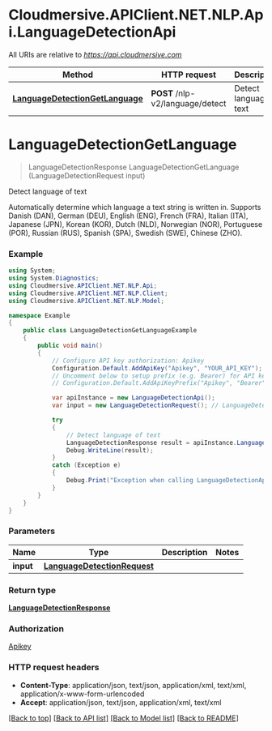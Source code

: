 # Cloudmersive.APIClient.NET.NLP.Api.LanguageDetectionApi

All URIs are relative to *https://api.cloudmersive.com*

Method | HTTP request | Description
------------- | ------------- | -------------
[**LanguageDetectionGetLanguage**](LanguageDetectionApi.md#languagedetectiongetlanguage) | **POST** /nlp-v2/language/detect | Detect language of text


<a name="languagedetectiongetlanguage"></a>
# **LanguageDetectionGetLanguage**
> LanguageDetectionResponse LanguageDetectionGetLanguage (LanguageDetectionRequest input)

Detect language of text

Automatically determine which language a text string is written in.  Supports Danish (DAN), German (DEU), English (ENG), French (FRA), Italian (ITA), Japanese (JPN), Korean (KOR), Dutch (NLD), Norwegian (NOR), Portuguese (POR), Russian (RUS), Spanish (SPA), Swedish (SWE), Chinese (ZHO).

### Example
```csharp
using System;
using System.Diagnostics;
using Cloudmersive.APIClient.NET.NLP.Api;
using Cloudmersive.APIClient.NET.NLP.Client;
using Cloudmersive.APIClient.NET.NLP.Model;

namespace Example
{
    public class LanguageDetectionGetLanguageExample
    {
        public void main()
        {
            // Configure API key authorization: Apikey
            Configuration.Default.AddApiKey("Apikey", "YOUR_API_KEY");
            // Uncomment below to setup prefix (e.g. Bearer) for API key, if needed
            // Configuration.Default.AddApiKeyPrefix("Apikey", "Bearer");

            var apiInstance = new LanguageDetectionApi();
            var input = new LanguageDetectionRequest(); // LanguageDetectionRequest | 

            try
            {
                // Detect language of text
                LanguageDetectionResponse result = apiInstance.LanguageDetectionGetLanguage(input);
                Debug.WriteLine(result);
            }
            catch (Exception e)
            {
                Debug.Print("Exception when calling LanguageDetectionApi.LanguageDetectionGetLanguage: " + e.Message );
            }
        }
    }
}
```

### Parameters

Name | Type | Description  | Notes
------------- | ------------- | ------------- | -------------
 **input** | [**LanguageDetectionRequest**](LanguageDetectionRequest.md)|  | 

### Return type

[**LanguageDetectionResponse**](LanguageDetectionResponse.md)

### Authorization

[Apikey](../README.md#Apikey)

### HTTP request headers

 - **Content-Type**: application/json, text/json, application/xml, text/xml, application/x-www-form-urlencoded
 - **Accept**: application/json, text/json, application/xml, text/xml

[[Back to top]](#) [[Back to API list]](../README.md#documentation-for-api-endpoints) [[Back to Model list]](../README.md#documentation-for-models) [[Back to README]](../README.md)

